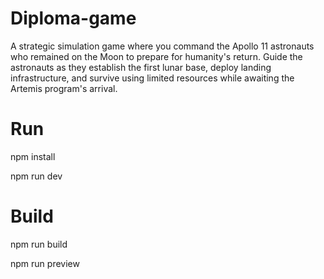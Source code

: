 # Diploma-game

A strategic simulation game where you command the Apollo 11 astronauts who remained on the Moon to prepare for humanity's return. Guide the astronauts as they establish the first lunar base, deploy landing infrastructure, and survive using limited resources while awaiting the Artemis program's arrival.

# Run

npm install

npm run dev

# Build

npm run build

npm run preview
